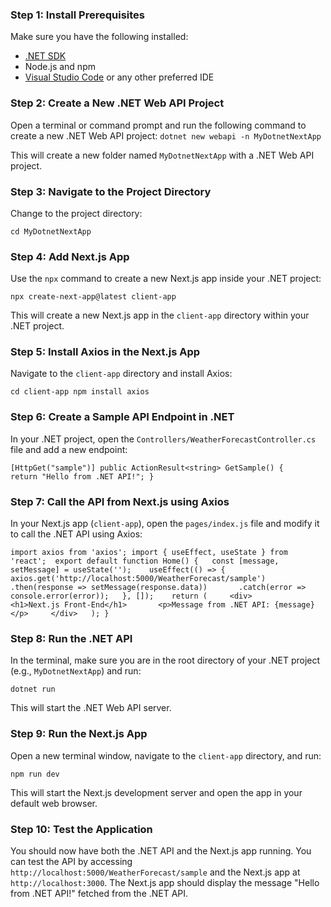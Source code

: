 ### Step 1: Install Prerequisites

Make sure you have the following installed:

- [.NET SDK](https://dotnet.microsoft.com/en-us/download)
- Node.js and npm
- [Visual Studio Code](https://code.visualstudio.com/) or any other preferred IDE

### Step 2: Create a New .NET Web API Project

Open a terminal or command prompt and run the following command to create a new .NET Web API project:
`dotnet new webapi -n MyDotnetNextApp`

This will create a new folder named `MyDotnetNextApp` with a .NET Web API project.

### Step 3: Navigate to the Project Directory

Change to the project directory:

`cd MyDotnetNextApp`

### Step 4: Add Next.js App

Use the `npx` command to create a new Next.js app inside your .NET project:

`npx create-next-app@latest client-app`

This will create a new Next.js app in the `client-app` directory within your .NET project.

### Step 5: Install Axios in the Next.js App

Navigate to the `client-app` directory and install Axios:

`cd client-app npm install axios`

### Step 6: Create a Sample API Endpoint in .NET

In your .NET project, open the `Controllers/WeatherForecastController.cs` file and add a new endpoint:

`[HttpGet("sample")] public ActionResult<string> GetSample() {     return "Hello from .NET API!"; }`

### Step 7: Call the API from Next.js using Axios

In your Next.js app (`client-app`), open the `pages/index.js` file and modify it to call the .NET API using Axios:

`import axios from 'axios'; import { useEffect, useState } from 'react';  export default function Home() {   const [message, setMessage] = useState('');    useEffect(() => {     axios.get('http://localhost:5000/WeatherForecast/sample')       .then(response => setMessage(response.data))       .catch(error => console.error(error));   }, []);    return (     <div>       <h1>Next.js Front-End</h1>       <p>Message from .NET API: {message}</p>     </div>   ); }`

### Step 8: Run the .NET API

In the terminal, make sure you are in the root directory of your .NET project (e.g., `MyDotnetNextApp`) and run:

`dotnet run`

This will start the .NET Web API server.

### Step 9: Run the Next.js App

Open a new terminal window, navigate to the `client-app` directory, and run:

`npm run dev`

This will start the Next.js development server and open the app in your default web browser.

### Step 10: Test the Application

You should now have both the .NET API and the Next.js app running. You can test the API by accessing `http://localhost:5000/WeatherForecast/sample` and the Next.js app at `http://localhost:3000`. The Next.js app should display the message "Hello from .NET API!" fetched from the .NET API.